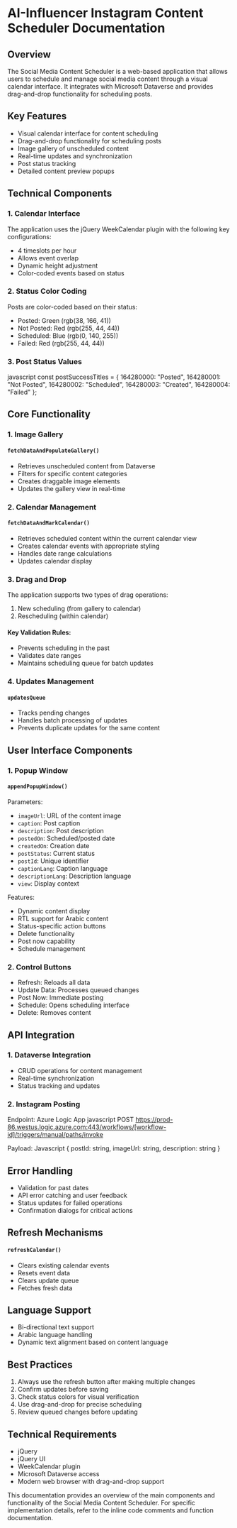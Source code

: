 # AI-Influencer Instagram Content Scheduler Documentation

## Overview
The Social Media Content Scheduler is a web-based application that allows users to schedule and manage social media content through a visual calendar interface. It integrates with Microsoft Dataverse and provides drag-and-drop functionality for scheduling posts.

## Key Features
- Visual calendar interface for content scheduling
- Drag-and-drop functionality for scheduling posts
- Image gallery of unscheduled content
- Real-time updates and synchronization
- Post status tracking
- Detailed content preview popups

## Technical Components

### 1. Calendar Interface
The application uses the jQuery WeekCalendar plugin with the following key configurations:
- 4 timeslots per hour
- Allows event overlap
- Dynamic height adjustment
- Color-coded events based on status

### 2. Status Color Coding
Posts are color-coded based on their status:
- Posted: Green (rgb(38, 166, 41))
- Not Posted: Red (rgb(255, 44, 44))
- Scheduled: Blue (rgb(0, 140, 255))
- Failed: Red (rgb(255, 44, 44))

### 3. Post Status Values
javascript
const postSuccessTitles = {
164280000: "Posted",
164280001: "Not Posted",
164280002: "Scheduled",
164280003: "Created",
164280004: "Failed"
};


## Core Functionality

### 1. Image Gallery
#### `fetchDataAndPopulateGallery()`
- Retrieves unscheduled content from Dataverse
- Filters for specific content categories
- Creates draggable image elements
- Updates the gallery view in real-time

### 2. Calendar Management
#### `fetchDataAndMarkCalendar()`
- Retrieves scheduled content within the current calendar view
- Creates calendar events with appropriate styling
- Handles date range calculations
- Updates calendar display

### 3. Drag and Drop
The application supports two types of drag operations:
1. New scheduling (from gallery to calendar)
2. Rescheduling (within calendar)

#### Key Validation Rules:
- Prevents scheduling in the past
- Validates date ranges
- Maintains scheduling queue for batch updates

### 4. Updates Management
#### `updatesQueue`
- Tracks pending changes
- Handles batch processing of updates
- Prevents duplicate updates for the same content

## User Interface Components

### 1. Popup Window
#### `appendPopupWindow()`
Parameters:
- `imageUrl`: URL of the content image
- `caption`: Post caption
- `description`: Post description
- `postedOn`: Scheduled/posted date
- `createdOn`: Creation date
- `postStatus`: Current status
- `postId`: Unique identifier
- `captionLang`: Caption language
- `descriptionLang`: Description language
- `view`: Display context

Features:
- Dynamic content display
- RTL support for Arabic content
- Status-specific action buttons
- Delete functionality
- Post now capability
- Schedule management

### 2. Control Buttons
- Refresh: Reloads all data
- Update Data: Processes queued changes
- Post Now: Immediate posting
- Schedule: Opens scheduling interface
- Delete: Removes content

## API Integration

### 1. Dataverse Integration
- CRUD operations for content management
- Real-time synchronization
- Status tracking and updates

### 2. Instagram Posting
Endpoint: Azure Logic App
javascript
POST https://prod-86.westus.logic.azure.com:443/workflows/[workflow-id]/triggers/manual/paths/invoke


Payload:
Javascript
{
postId: string,
imageUrl: string,
description: string
}


## Error Handling
- Validation for past dates
- API error catching and user feedback
- Status updates for failed operations
- Confirmation dialogs for critical actions

## Refresh Mechanisms
#### `refreshCalendar()`
- Clears existing calendar events
- Resets event data
- Clears update queue
- Fetches fresh data

## Language Support
- Bi-directional text support
- Arabic language handling
- Dynamic text alignment based on content language

## Best Practices
1. Always use the refresh button after making multiple changes
2. Confirm updates before saving
3. Check status colors for visual verification
4. Use drag-and-drop for precise scheduling
5. Review queued changes before updating

## Technical Requirements
- jQuery
- jQuery UI
- WeekCalendar plugin
- Microsoft Dataverse access
- Modern web browser with drag-and-drop support


This documentation provides an overview of the main components and functionality of the Social Media Content Scheduler. For specific implementation details, refer to the inline code comments and function documentation.
